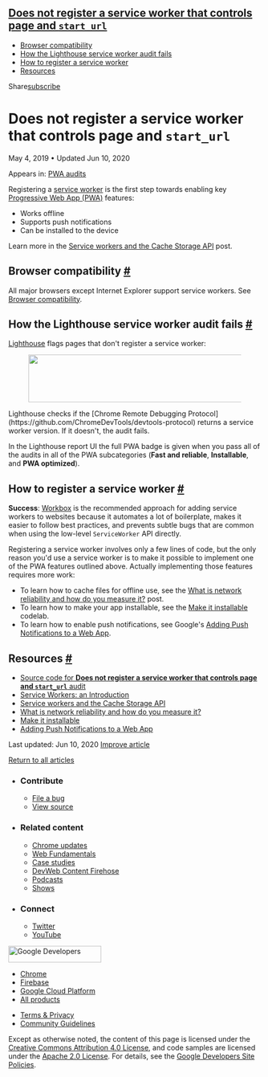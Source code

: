 





<a href="#does-not-register-a-service-worker-that-controls-page-and-lesscodegreaterstart_urllesscodegreater" class="w-toc__header--link">Does not register a service worker that controls page and <code>start_url</code></a>
-----------------------------------------------------------------------------------------------------------------------------------------------------------------------------------------------------------------------------

-   [Browser compatibility](#browser-compatibility)
-   [How the Lighthouse service worker audit fails](#how-the-lighthouse-service-worker-audit-fails)
-   [How to register a service worker](#how-to-register-a-service-worker)
-   [Resources](#resources)

Share<a href="/newsletter/" class="gc-analytics-event w-actions__fab w-actions__fab--subscribe"><span>subscribe</span></a>

Does not register a service worker that controls page and `start_url`
=====================================================================

May 4, 2019 <span class="w-author__separator">•</span> Updated Jun 10, 2020

<span class="w-post-signpost__title">Appears in:</span> <a href="/lighthouse-pwa" class="w-post-signpost__link">PWA audits</a>

Registering a [service worker](/service-workers-cache-storage/) is the first step towards enabling key [Progressive Web App (PWA)](/discover-installable) features:

-   Works offline
-   Supports push notifications
-   Can be installed to the device

Learn more in the [Service workers and the Cache Storage API](/service-workers-cache-storage/) post.

Browser compatibility <a href="#browser-compatibility" class="w-headline-link">#</a>
------------------------------------------------------------------------------------

All major browsers except Internet Explorer support service workers. See [Browser compatibility](https://developer.mozilla.org/en-US/docs/Web/API/ServiceWorker#Browser_compatibility).

How the Lighthouse service worker audit fails <a href="#how-the-lighthouse-service-worker-audit-fails" class="w-headline-link">#</a>
------------------------------------------------------------------------------------------------------------------------------------

[Lighthouse](https://developers.google.com/web/tools/lighthouse/) flags pages that don't register a service worker:

<figure><img src="https://web-dev.imgix.net/image/tcFciHGuF3MxnTr1y5ue01OGLBn2/URqaGD5akD2LNczr0jjQ.png?auto=format" class="w-screenshot" sizes="(min-width: 800px) 800px, calc(100vw - 48px)" srcset="https://web-dev.imgix.net/image/tcFciHGuF3MxnTr1y5ue01OGLBn2/URqaGD5akD2LNczr0jjQ.png?auto=format&amp;w=200 200w, https://web-dev.imgix.net/image/tcFciHGuF3MxnTr1y5ue01OGLBn2/URqaGD5akD2LNczr0jjQ.png?auto=format&amp;w=228 228w, https://web-dev.imgix.net/image/tcFciHGuF3MxnTr1y5ue01OGLBn2/URqaGD5akD2LNczr0jjQ.png?auto=format&amp;w=260 260w, https://web-dev.imgix.net/image/tcFciHGuF3MxnTr1y5ue01OGLBn2/URqaGD5akD2LNczr0jjQ.png?auto=format&amp;w=296 296w, https://web-dev.imgix.net/image/tcFciHGuF3MxnTr1y5ue01OGLBn2/URqaGD5akD2LNczr0jjQ.png?auto=format&amp;w=338 338w, https://web-dev.imgix.net/image/tcFciHGuF3MxnTr1y5ue01OGLBn2/URqaGD5akD2LNczr0jjQ.png?auto=format&amp;w=385 385w, https://web-dev.imgix.net/image/tcFciHGuF3MxnTr1y5ue01OGLBn2/URqaGD5akD2LNczr0jjQ.png?auto=format&amp;w=439 439w, https://web-dev.imgix.net/image/tcFciHGuF3MxnTr1y5ue01OGLBn2/URqaGD5akD2LNczr0jjQ.png?auto=format&amp;w=500 500w, https://web-dev.imgix.net/image/tcFciHGuF3MxnTr1y5ue01OGLBn2/URqaGD5akD2LNczr0jjQ.png?auto=format&amp;w=571 571w, https://web-dev.imgix.net/image/tcFciHGuF3MxnTr1y5ue01OGLBn2/URqaGD5akD2LNczr0jjQ.png?auto=format&amp;w=650 650w, https://web-dev.imgix.net/image/tcFciHGuF3MxnTr1y5ue01OGLBn2/URqaGD5akD2LNczr0jjQ.png?auto=format&amp;w=741 741w, https://web-dev.imgix.net/image/tcFciHGuF3MxnTr1y5ue01OGLBn2/URqaGD5akD2LNczr0jjQ.png?auto=format&amp;w=845 845w, https://web-dev.imgix.net/image/tcFciHGuF3MxnTr1y5ue01OGLBn2/URqaGD5akD2LNczr0jjQ.png?auto=format&amp;w=964 964w, https://web-dev.imgix.net/image/tcFciHGuF3MxnTr1y5ue01OGLBn2/URqaGD5akD2LNczr0jjQ.png?auto=format&amp;w=1098 1098w, https://web-dev.imgix.net/image/tcFciHGuF3MxnTr1y5ue01OGLBn2/URqaGD5akD2LNczr0jjQ.png?auto=format&amp;w=1252 1252w, https://web-dev.imgix.net/image/tcFciHGuF3MxnTr1y5ue01OGLBn2/URqaGD5akD2LNczr0jjQ.png?auto=format&amp;w=1428 1428w, https://web-dev.imgix.net/image/tcFciHGuF3MxnTr1y5ue01OGLBn2/URqaGD5akD2LNczr0jjQ.png?auto=format&amp;w=1600 1600w" width="800" height="95" /></figure>Lighthouse checks if the [Chrome Remote Debugging Protocol](https://github.com/ChromeDevTools/devtools-protocol) returns a service worker version. If it doesn't, the audit fails.

In the Lighthouse report UI the full PWA badge is given when you pass all of the audits in all of the PWA subcategories (**Fast and reliable**, **Installable**, and **PWA optimized**).

How to register a service worker <a href="#how-to-register-a-service-worker" class="w-headline-link">#</a>
----------------------------------------------------------------------------------------------------------

**Success**: [Workbox](/workbox) is the recommended approach for adding service workers to websites because it automates a lot of boilerplate, makes it easier to follow best practices, and prevents subtle bugs that are common when using the low-level `ServiceWorker` API directly.

Registering a service worker involves only a few lines of code, but the only reason you'd use a service worker is to make it possible to implement one of the PWA features outlined above. Actually implementing those features requires more work:

-   To learn how to cache files for offline use, see the [What is network reliability and how do you measure it?](/network-connections-unreliable) post.
-   To learn how to make your app installable, see the [Make it installable](/codelab-make-installable/) codelab.
-   To learn how to enable push notifications, see Google's [Adding Push Notifications to a Web App](https://codelabs.developers.google.com/codelabs/push-notifications).

Resources <a href="#resources" class="w-headline-link">#</a>
------------------------------------------------------------

-   [Source code for **Does not register a service worker that controls page and `start_url`** audit](https://github.com/GoogleChrome/lighthouse/blob/master/lighthouse-core/audits/service-worker.js)
-   [Service Workers: an Introduction](https://developers.google.com/web/fundamentals/primers/service-workers)
-   [Service workers and the Cache Storage API](/service-workers-cache-storage/)
-   [What is network reliability and how do you measure it?](/network-connections-unreliable)
-   [Make it installable](/codelab-make-installable/)
-   [Adding Push Notifications to a Web App](https://codelabs.developers.google.com/codelabs/push-notifications)

<span class="w-mr--sm">Last updated: Jun 10, 2020 </span>[Improve article](https://github.com/GoogleChrome/web.dev/blob/master/src/site/content/en/lighthouse-pwa/service-worker/index.md)

<a href="/lighthouse-pwa" class="gc-analytics-event w-article-navigation__link w-article-navigation__link--back w-article-navigation__link--single">Return to all articles</a>

-   ### Contribute

    -   <a href="https://github.com/GoogleChrome/web.dev/issues/new?assignees=&amp;labels=bug&amp;template=bug_report.md&amp;title=" class="w-footer__linkbox-link">File a bug</a>
    -   <a href="https://github.com/googlechrome/web.dev" class="w-footer__linkbox-link">View source</a>

-   ### Related content

    -   <a href="https://blog.chromium.org/" class="w-footer__linkbox-link">Chrome updates</a>
    -   <a href="https://developers.google.com/web/" class="w-footer__linkbox-link">Web Fundamentals</a>
    -   <a href="https://developers.google.com/web/showcase/" class="w-footer__linkbox-link">Case studies</a>
    -   <a href="https://devwebfeed.appspot.com/" class="w-footer__linkbox-link">DevWeb Content Firehose</a>
    -   <a href="/podcasts/" class="w-footer__linkbox-link">Podcasts</a>
    -   <a href="/shows/" class="w-footer__linkbox-link">Shows</a>

-   ### Connect

    -   <a href="https://www.twitter.com/ChromiumDev" class="w-footer__linkbox-link">Twitter</a>
    -   <a href="https://www.youtube.com/user/ChromeDevelopers" class="w-footer__linkbox-link">YouTube</a>

<a href="https://developers.google.com/" class="w-footer__utility-logo-link"><img src="/images/lockup-color.png" alt="Google Developers" class="w-footer__utility-logo" width="185" height="33" /></a>

-   <a href="https://developer.chrome.com/" class="w-footer__utility-link">Chrome</a>
-   <a href="https://firebase.google.com/" class="w-footer__utility-link">Firebase</a>
-   <a href="https://cloud.google.com/" class="w-footer__utility-link">Google Cloud Platform</a>
-   <a href="https://developers.google.com/products" class="w-footer__utility-link">All products</a>

<!-- -->

-   <a href="https://policies.google.com/" class="w-footer__utility-link">Terms &amp; Privacy</a>
-   <a href="/community-guidelines/" class="w-footer__utility-link">Community Guidelines</a>

Except as otherwise noted, the content of this page is licensed under the [Creative Commons Attribution 4.0 License](https://creativecommons.org/licenses/by/4.0/), and code samples are licensed under the [Apache 2.0 License](https://www.apache.org/licenses/LICENSE-2.0). For details, see the [Google Developers Site Policies](https://developers.google.com/terms/site-policies).
